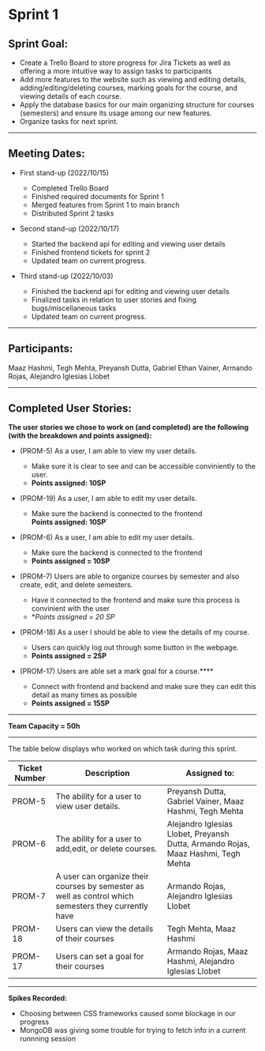 # Sprint 1 

## Sprint Goal:

- Create a Trello Board to store progress for Jira Tickets as well as offering a more intuitive way to assign tasks to participants
- Add more features to the website such as viewing and editing details, adding/editing/deleting courses, marking goals for the course, and viewing details of each course.
- Apply the database basics for our main organizing structure for courses (semesters) and ensure its usage among our new features.
- Organize tasks for next sprint. 

---

## Meeting Dates:
- First stand-up (2022/10/15)
    - Completed Trello Board
    - Finished required documents for Sprint 1
    - Merged features from Sprint 1 to main branch
    - Distributed Sprint 2 tasks

- Second stand-up (2022/10/17)
    - Started the backend api for editing and viewing user details
    - Finished frontend tickets for sprint 2 
    - Updated team on current progress.

- Third stand-up (2022/10/03)
    - Finished the backend api for editing and viewing user details
    - Finalized tasks in relation to user stories and fixing bugs/miscellaneous tasks
    - Updated team on current progress.

---

## Participants: 

Maaz Hashmi, Tegh Mehta, Preyansh Dutta, Gabriel Ethan Vainer, Armando Rojas, Alejandro Iglesias Llobet

---

## Completed User Stories:

**The user stories we chose to work on (and completed) are the following (with the breakdown and points assigned):**

- (PROM-5) As a user, I am able to view my user details.
    - Make sure it is clear to see and can be accessible conviniently to the user. 
    - **Points assigned: 10SP**

-  (PROM-19) As a user, I am able to edit my user details. 
    - Make sure the backend is connected to the frontend  
    **Points assigned: 10SP**`

-  (PROM-6) As a user, I am able to edit my user details. 
    -  Make sure the backend is connected to the frontend
    - **Points assigned = 10SP**

- (PROM-7) Users are able to organize courses by semester and also create, edit, and delete semesters.
    - Have it connected to the frontend and make sure this process is convinient with the user
    - **Points assigned = 20 SP*

- (PROM-18) As a user I should be able to view the details of my course.
    - Users can quickly log out through some button in the webpage.
    - **Points assigned = 2SP**

- (PROM-17) Users are able set a mark goal for a course.****
    - Connect with frontend and backend and make sure they can edit this detail as many times as possible
    - **Points assigned = 15SP**
    
---

**Team Capacity = 50h**

--- 

The table below displays who worked on which task during this sprint. 

| Ticket Number    | Description     | Assigned to:    |
| ------------- | ------------- | -------- |
| PROM-5 | The ability for a user to view user details. | Preyansh Dutta, Gabriel Vainer, Maaz Hashmi, Tegh Mehta
| PROM-6 | The ability for a user to add,edit, or delete courses. | Alejandro Iglesias Llobet, Preyansh Dutta, Armando Rojas, Maaz Hashmi, Tegh Mehta
| PROM-7 | A user can organize their courses by semester as well as control which semesters they currently have  | Armando Rojas, Alejandro Iglesias Llobet
| PROM-18| Users can view the details of their courses  | Tegh Mehta, Maaz Hashmi
| PROM-17| Users can set a goal for their courses  | Armando Rojas, Maaz Hashmi, Alejandro Iglesias Llobet

--- 
**Spikes Recorded:**
- Choosing between CSS frameworks caused some blockage in our progress
- MongoDB was giving some trouble for trying to fetch info in a current runnning session
